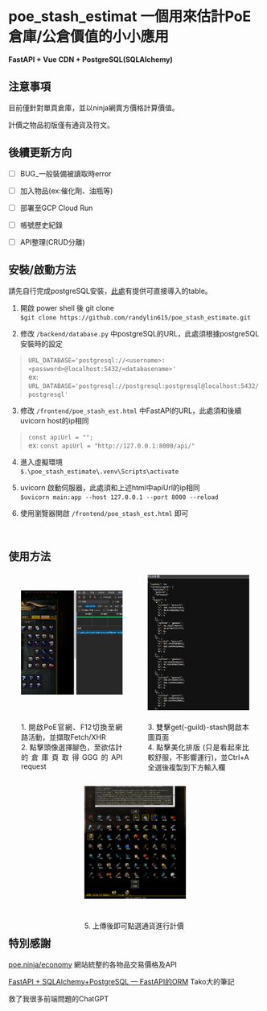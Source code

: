 # poe_stash_estimat   一個用來估計PoE倉庫/公倉價值的小小應用
**FastAPI + Vue CDN + PostgreSQL(SQLAlchemy)**
</br> 

## 注意事項
目前僅針對單頁倉庫，並以ninja網賣方價格計算價值。

計價之物品初版僅有通貨及符文。
</br>

## 後續更新方向
- [ ] BUG_一般裝備被讀取時error
- [ ] 加入物品(ex:催化劑、油瓶等)
- [ ] 部署至GCP Cloud Run
- [ ] 帳號歷史紀錄
- [ ] API整理(CRUD分離)


## 安裝/啟動方法
請先自行完成postgreSQL安裝，[此處](https://github.com/randylin615/poe_stash_estimate/blob/main/sundries/Items.csv)有提供可直接導入的table。
1. 開啟 power shell 後 git clone  
`$git clone https://github.com/randylin615/poe_stash_estimate.git`

2. 修改 `/backend/database.py` 中postgreSQL的URL，此處須根據postgreSQL安裝時的設定  
>`URL_DATABASE='postgresql://<username>:<password>@localhost:5432/<databasename>'`  
ex:
`URL_DATABASE='postgresql://postgresql:postgresql@localhost:5432/postgresql'` 
3. 修改 `/frontend/poe_stash_est.html` 中FastAPI的URL，此處須和後續uvicorn host的ip相同   
>`const apiUrl = "";`  
ex:
`const apiUrl = "http://127.0.0.1:8000/api/"`

4. 進入虛擬環境  
`$.\poe_stash_estimate\.venv\Scripts\activate`

5. uvicorn 啟動伺服器，此處須和上述html中apiUrl的ip相同  
`$uvicorn main:app --host 127.0.0.1 --port 8000 --reload`

6. 使用瀏覽器開啟 `/frontend/poe_stash_est.html` 即可




</br>

## 使用方法

<div style="display: flex; justify-content: center; gap: 10%; flex-wrap: wrap;">
    <div style="text-align: center; max-width: 40%;">
        <img src="https://github.com/randylin615/poe_stash_estimate/blob/main/sundries/eg_pic1.png?raw=true" alt="eg_pic1" style="width: 100%; height: 70%; object-fit: contain;">
        <p style="text-align: justify;">1. 開啟PoE官網、F12切換至網路活動，並擷取Fetch/XHR<br>
           2. 點擊頭像選擇腳色，至欲估計的倉庫頁取得GGG的API request
        </p>
    </div>
    <div style="text-align: center; max-width: 40%;">
        <img src="https://github.com/randylin615/poe_stash_estimate/blob/main/sundries/eg_pic2.png?raw=true" alt="eg_pic2" style="width: 100%; height: 70%; object-fit: contain;">
        <p style="text-align: justify;">3. 雙擊get(-guild)-stash開啟本圖頁面<br>
           4. 點擊美化排版 (只是看起來比較舒服，不影響運行)，並Ctrl+A全選後複製到下方輸入欄
        </p>
    </div>
    <div style="text-align: center; max-width: 40%;">
        <img src="https://github.com/randylin615/poe_stash_estimate/blob/main/sundries/eg_pic3.png?raw=true" alt="eg_pic3" style="width: 100%; height: 100%; object-fit: contain;">
        <p style="text-align: justify;">5. 上傳後即可點選通貨進行計價
        </p>
    </div>
</div>


</br>  

## 特別感謝 
[poe.ninja/economy](https://poe.ninja/economy/settlers/currency) 網站統整的各物品交易價格及API

[FastAPI + SQLAlchemy+PostgreSQL — FastAPI的ORM](https://medium.com/@King610160/fastapi-sqlalchemy-postgresql-fastapi的orm-00818bc63106) Tako大的筆記

救了我很多前端問題的ChatGPT


